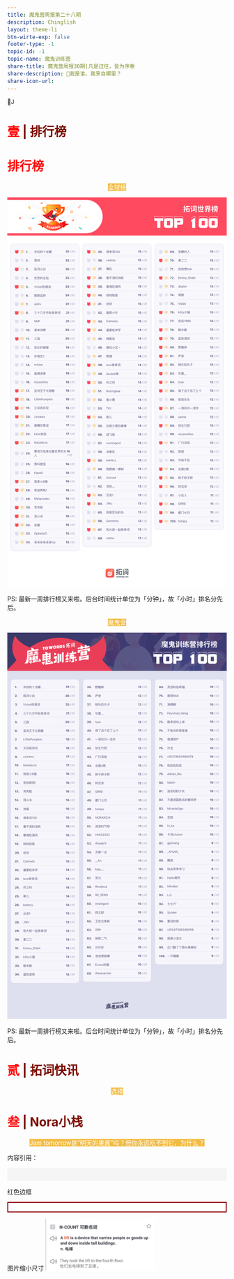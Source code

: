 ```yaml
---
title: 魔鬼营周报第二十八期
description: Chinglish 
layout: theme-li
btn-wirte-exp: false
footer-type: -1
topic-id: -1
topic-name: 魔鬼训练营
share-title: 魔鬼营周报30期|凡是过往，皆为序章
share-description: 🌟我是谁，我来自哪里？
share-icon-url: 
---
```


<div style="font-size:13px; border: 1px lightgrey">
🌟J<br>

</div>


<h1 style="color:red">壹 <span style="color:rgb(123, 12, 0);">| 排行榜</span> </h1>

</div>

<h1 style="color:red">排行榜</h1>

<p style="text-align:center"><span style="background: rgb(242, 187, 66);color:#fff; font-size: ">全球榜</span></p>

<img src="./asset/29/global29.jpeg" alt="全球榜单">

PS: 最新一周排行榜又来啦。后台时间统计单位为「分钟」，故「小时」排名分先后。

<p style="text-align:center"><span style="background: rgb(242, 187, 66);color:#fff; font-size: ">魔鬼营</span></p>

<img src="./asset/29/devil29.jpeg" alt="魔鬼营榜单">

PS: 最新一周排行榜又来啦。后台时间统计单位为「分钟」，故「小时」排名分先后。

<h1 style="color:red">贰 <span style="color:rgb(123, 12, 0);">| 拓词快讯</span> </h1>

<p style="text-align:center"><span style="background: rgb(242, 187, 66);color:#fff; font-size: ">选择</span></p>


<h1 style="color:red">叁 <span style="color:rgb(123, 12, 0);">| Nora小栈</span> </h1>

<p style="text-align:center"><span style="background: rgb(242, 187, 66);color:#fff; font-size: ">Jam tomorrow是“明天的果酱”吗？但你永远吃不到它，为什么？</span></p>

内容引用：
<div style="text-align:left; background: whitesmoke;padding:15px;font-size:12px; border: 1px lightgrey">

</div>

红色边框

<div style="text-align:center; font-family:cursive;background: white; padding:10px; border: 2px solid Darkred">

</div>

图片缩小尺寸
<img src="./asset/eco1024/lift.jpg" alt="全球榜单" style="width:50%">